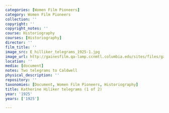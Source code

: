 ```yaml
---
categories: [Women Film Pioneers]
category: Women Film Pioneers
collection: ''
copyright: ''
copyright_notes: ''
course: Historiography
courses: [Historiography]
director: ''
film_title: ''
image_src: E_hilliker_telegrams_1925-1.jpg
image_url: http://gainesfilm.qa-lamp.ccnmtl.columbia.edu/sites/files/gainesfilm/images/E_hilliker_telegrams_1925-1.jpg
location: ''
media: [document]
notes: Two telegrams to Caldwell
physical_description: ''
repository: ''
taxonomies: [Document, Women Film Pioneers, Historiography]
title: Katherine Hiliker telegrams (1 of 2)
year: '1925'
years: ['1925']

---
```

